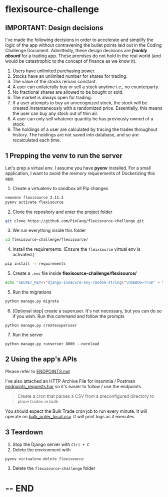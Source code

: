 # flexisource-challenge

## IMPORTANT: Design decisions
I've made the following decisions in order to accelerate and simplify the logic
of the app without contravening the bullet points laid out in the Coding Challenge
Document. Admittedly, these design decisions are ***frankly absurd*** for a
trading app. These premises do not hold in the real world (and would be
catastrophic to the concept of finance as we know it).

1. Users have unlimited purchasing power.
2. Stocks have an unlimited number for shares for trading.
3. The value of the stocks remain constant.
4. A user can unilaterally buy or sell a stock anytime i.e., no counterparty.
5. No fractional shares are allowed to be bought or sold.
6. The market is always open for trading.
7. If a user attempts to buy an unrecognized stock, the stock will be created instantaneously with a randomized price. Essentially, this means the user can buy any stock out of thin air.
8. A user can only sell whatever quantity he has previously owned of a stock.
9. The holdings of a user are calculated by tracing the trades throughout history. The holdings are not saved into database, and so are recalculated each time.


## 1 Prepping the venv to run the server
Let's prep a virtual env. I assume you have **pyenv** installed.
For a small application, I want to avoid the memory requirements of Dockerizing
this app.

1. Create a virtualenv to sandbox all Pip changes
```bash
newvenv flexisource 3.11.3
pyenv activate flexisource
```

2. Clone the repository and enter the project folder
```bash
git clone https://github.com/PioCang/flexisource-challenge.git
```

3. We run everything inside this folder
```bash
cd flexisource-challenge/flexisource/
```

4. Install the requirements. (Ensure the `fleixsource` virtual env is activated.)
```bash
pip install -r requirements
```

5. Create a `.env` file inside **flexisource-challenge/flexisource/**
```bash
echo "SECRET_KEY=\"django-insecure-any-random-string\"\nDEBUG=True" > test
```

5. Run the migrations
```bash
python manage.py migrate
```

6. [Optional step] create a superuser. It's not necessary, but you can do so if you wish.
Run this command and follow the prompts
```
python manage.py createsuperuser
```

7. Run the server
```
python manage.py runserver 8000 --noreload
```


## 2 Using the app's APIs
Please refer to [ENDPOINTS.md](./ENDPOINTS.md)

I've also attached an HTTP Archive File for Insomnia / Postman [endpoints_requests.har](endpoints_requests.har) so it's easier to follow / use the endpoints.

>Create a cron that parses a CSV from a preconfigured directory to place trades in bulk.

You should expect the Bulk Trade cron job to run every minute.
It will operate on [bulk_order_local.csv](./flexisource/bulk_order_local.csv).
It will print logs as it executes.


## 3 Teardown
1. Stop the Django server with `Ctrl + C`
2. Delete the environment with
```
pyenv virtualenv-delete flexisource
```
3. Delete the `flexisource-challenge` folder

# -- END
